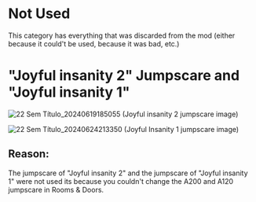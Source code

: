 # Not Used
This category has everything that was discarded from the mod (either because it could't be used, because it was bad, etc.)

# "Joyful insanity 2" Jumpscare and "Joyful insanity 1"
![22 Sem Título_20240619185055](https://github.com/Redstel/Lunar-rooms-wiki/assets/168801295/2b6c0370-f1f3-45cc-abf4-61b86dcd0330)
(Joyful insanity 2 jumpscare image)

![22 Sem Título_20240624213350](https://github.com/Redstel/Lunar-rooms-wiki/assets/168801295/258e265f-a077-4666-ac5c-e69d8e8a602a)
(Joyful Insanity 1 jumpscare image)


## Reason:
The jumpscare of "Joyful insanity 2" and the jumpscare of "Joyful insanity 1" were not used its because you couldn't change the A200 and A120 jumpscare in Rooms & Doors.
